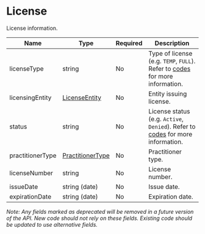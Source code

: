 # License

License information.

| Name | Type | Required | Description |
| - | - | - | - |
| licenseType | string | No | Type of license (e.g. `TEMP`, `FULL`). Refer to [codes](https://github.com/fsmb/api-docs/tree/master/docs/codes) for more information. |
| licensingEntity | [LicenseEntity](license-entity.md) | No | Entity issuing license. |
| status | string | No | License status (e.g. `Active`, `Denied`). Refer to [codes](https://github.com/fsmb/api-docs/tree/master/docs/codes) for more information. |
| practitionerType | [PractitionerType](practitioner-type.md) | No | Practitioner type. |
| licenseNumber | string | No | License number. |
| issueDate | string (date) | No | Issue date. |
| expirationDate | string (date) | No | Expiration date. |

*Note: Any fields marked as deprecated will be removed in a future version of the API. New code should not rely on these fields. Existing code should be updated to use alternative fields.*
